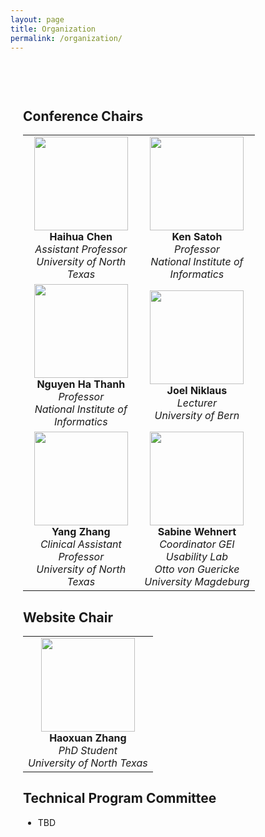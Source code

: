 ```yaml
---
layout: page
title: Organization 
permalink: /organization/
---
```

<div style="max-width: 900px; margin: 40px auto; padding: 20px;">


## **Conference Chairs**
<table style="width: 80%;">
  <tr>
    <td align="center" style="width: 50%;">
      <img src="../figures/haihua-chen.jpg" width="150"><br>
      <strong>Haihua Chen</strong><br>
      <em>Assistant Professor</em><br>
      <em>University of North Texas</em>
    </td>
    <td align="center" style="width: 50%;">
      <img src="../figures/SatohK-C.jpg" width="150"><br>
      <strong>Ken Satoh</strong><br>
      <em>Professor</em><br>
      <em>National Institute of Informatics</em>
    </td>
  </tr>
  <tr>
    <td align="center" style="width: 50%;">
      <img src="../figures/thanh.jpg" width="150"><br>
      <strong>Nguyen Ha Thanh</strong><br>
      <em>Professor</em><br>
      <em>National Institute of Informatics</em>
    </td>
    <td align="center" style="width: 50%;">
      <img src="../figures/joel.jpg" width="150"><br>
      <strong>Joel Niklaus</strong><br>
      <em>Lecturer</em><br>
      <em>University of Bern</em>
    </td>
  </tr>
  <tr>
    <td align="center" style="width: 50%;">
      <img src="../figures/Yang Zhang.jpg" width="150"><br>
      <strong>Yang Zhang</strong><br>
      <em>Clinical Assistant Professor</em><br>
      <em>University of North Texas</em>
    </td>
    <td align="center" style="width: 50%;">
      <img src="../figures/sabine_wehnert.jpg" width="150"><br>
      <strong>Sabine Wehnert</strong><br>
      <em>Coordinator GEI Usability Lab</em><br>
      <em>Otto von Guericke University Magdeburg</em>
    </td>
  </tr>
</table>




## **Website Chair**

<table style="width: auto;">
  <tr>
    <td align="center">
      <img src="../figures/haoxuan.png" width="150"><br>
      <strong>Haoxuan Zhang</strong><br>
      <em>PhD Student</em><br>
      <em>University of North Texas</em>
    </td>
  </tr>
</table>








## **Technical Program Committee**
- TBD


</div>
